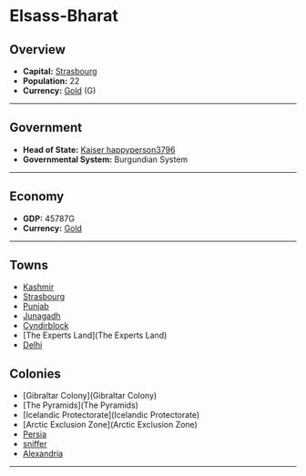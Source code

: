 # Elsass-Bharat

## Overview

- **Capital:** [Strasbourg](Strasbourg)
- **Population:** 22
- **Currency:** [Gold](Gold) (G)

---

## Government

- **Head of State:** [Kaiser happyperson3796](happyperson3796)
- **Governmental System:** Burgundian System

---

## Economy

- **GDP:** 45787G
- **Currency:** [Gold](Gold)

---

## Towns

- [Kashmir](Kashmir)
- [Strasbourg](Strasbourg)
- [Punjab](Punjab)
- [Junagadh](Junagadh)
- [Cyndirblock](Cyndirblock)
- [The Experts Land](The Experts Land)
- [Delhi](Delhi)

## Colonies

- [Gibraltar Colony](Gibraltar Colony)
- [The Pyramids](The Pyramids)
- [Icelandic Protectorate](Icelandic Protectorate)
- [Arctic Exclusion Zone](Arctic Exclusion Zone)
- [Persia](Persia)
- [sniffer](sniffer)
- [Alexandria](Alexandria)

---